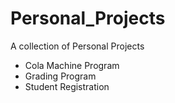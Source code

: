 # Personal_Projects
A collection of Personal Projects

- Cola Machine Program
- Grading Program
- Student Registration
